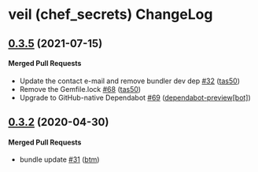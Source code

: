 # veil (chef\_secrets) ChangeLog

<!-- latest_release -->
<!-- latest_release -->

<!-- release_rollup -->
<!-- release_rollup -->

<!-- latest_stable_release -->
## [0.3.5](https://github.com/chef/chef_secrets/tree/0.3.5) (2021-07-15)

#### Merged Pull Requests
- Update the contact e-mail and remove bundler dev dep [#32](https://github.com/chef/chef_secrets/pull/32) ([tas50](https://github.com/tas50))
- Remove the Gemfile.lock [#68](https://github.com/chef/chef_secrets/pull/68) ([tas50](https://github.com/tas50))
- Upgrade to GitHub-native Dependabot [#69](https://github.com/chef/chef_secrets/pull/69) ([dependabot-preview[bot]](https://github.com/dependabot-preview[bot]))
<!-- latest_stable_release -->

## [0.3.2](https://github.com/chef/chef_secrets/tree/0.3.2) (2020-04-30)

#### Merged Pull Requests
- bundle update [#31](https://github.com/chef/chef_secrets/pull/31) ([btm](https://github.com/btm))